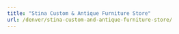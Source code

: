 ```yaml
---
title: "Stina Custom & Antique Furniture Store"
url: /denver/stina-custom-and-antique-furniture-store/
---
```

